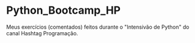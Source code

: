 # Python_Bootcamp_HP

Meus exercícios (comentados) feitos durante o "Intensivão de Python" do canal Hashtag Programação.
